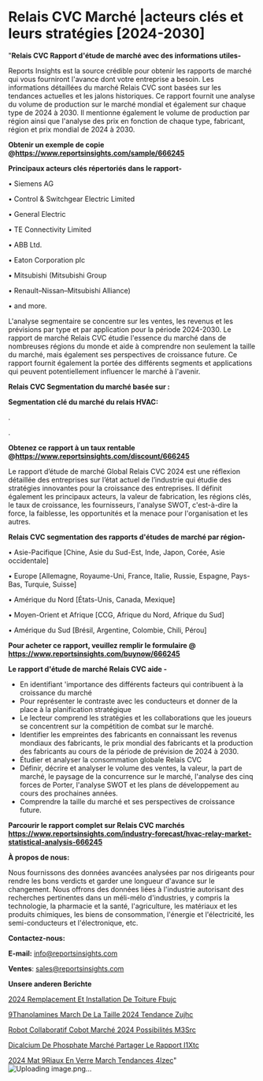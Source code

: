 # Relais CVC Marché |acteurs clés et leurs stratégies [2024-2030]

"<strong>Relais CVC Rapport d'étude de marché avec des informations utiles-</strong>

Reports Insights est la source crédible pour obtenir les rapports de marché qui vous fourniront l'avance dont votre entreprise a besoin. Les informations détaillées du marché Relais CVC sont basées sur les tendances actuelles et les jalons historiques. Ce rapport fournit une analyse du volume de production sur le marché mondial et également sur chaque type de 2024 à 2030. Il mentionne également le volume de production par région ainsi que l'analyse des prix en fonction de chaque type, fabricant, région et prix mondial de 2024 à 2030.

<strong><b>Obtenir un exemple de copie @</b></strong><a href=https://www.reportsinsights.com/sample/666245><strong><b>https://www.reportsinsights.com/sample/666245</b></strong></a>

<b>Principaux acteurs clés répertoriés dans le rapport-</b>

<b> </b>• Siemens AG

• Control & Switchgear Electric Limited

• General Electric

• TE Connectivity Limited

• ABB Ltd.

• Eaton Corporation plc

• Mitsubishi (Mitsubishi Group

• Renault–Nissan–Mitsubishi Alliance)

• and more.

L'analyse segmentaire se concentre sur les ventes, les revenus et les prévisions par type et par application pour la période 2024-2030. Le rapport de marché Relais CVC étudie l'essence du marché dans de nombreuses régions du monde et aide à comprendre non seulement la taille du marché, mais également ses perspectives de croissance future. Ce rapport fournit également la portée des différents segments et applications qui peuvent potentiellement influencer le marché à l'avenir.

<strong>Relais CVC Segmentation du marché basée sur :</strong>

<strong> Segmentation clé du marché du relais HVAC: </strong>

.

.

<strong><b>Obtenez ce rapport à un taux rentable @</b></strong><a href=https://www.reportsinsights.com/discount/666245><strong><b>https://www.reportsinsights.com/discount/666245</b></strong></a>

Le rapport d’étude de marché Global Relais CVC 2024 est une réflexion détaillée des entreprises sur l’état actuel de l’industrie qui étudie des stratégies innovantes pour la croissance des entreprises. Il définit également les principaux acteurs, la valeur de fabrication, les régions clés, le taux de croissance, les fournisseurs, l'analyse SWOT, c'est-à-dire la force, la faiblesse, les opportunités et la menace pour l'organisation et les autres.

<strong>Relais CVC segmentation des rapports d'études de marché par région-</strong>

• Asie-Pacifique [Chine, Asie du Sud-Est, Inde, Japon, Corée, Asie occidentale]

• Europe [Allemagne, Royaume-Uni, France, Italie, Russie, Espagne, Pays-Bas, Turquie, Suisse]

• Amérique du Nord [États-Unis, Canada, Mexique]

• Moyen-Orient et Afrique [CCG, Afrique du Nord, Afrique du Sud]

• Amérique du Sud [Brésil, Argentine, Colombie, Chili, Pérou]

<strong>Pour acheter ce rapport, veuillez remplir le formulaire @   <a href=https://www.reportsinsights.com/buynow/666245>https://www.reportsinsights.com/buynow/666245</a></strong>

<strong>Le rapport d'étude de marché Relais CVC aide -</strong>
<ul>
  <li>En identifiant 'importance des différents facteurs qui contribuent à la croissance du marché</li>
  <li>Pour représenter le contraste avec les conducteurs et donner de la place à la planification stratégique</li>
  <li>Le lecteur comprend les stratégies et les collaborations que les joueurs se concentrent sur la compétition de combat sur le marché.</li>
  <li>Identifier les empreintes des fabricants en connaissant les revenus mondiaux des fabricants, le prix mondial des fabricants et la production des fabricants au cours de la période de prévision de 2024 à 2030.</li>
  <li>Étudier et analyser la consommation globale Relais CVC</li>
  <li>Définir, décrire et analyser le volume des ventes, la valeur, la part de marché, le paysage de la concurrence sur le marché, l'analyse des cinq forces de Porter, l'analyse SWOT et les plans de développement au cours des prochaines années.</li>
  <li>Comprendre la taille du marché et ses perspectives de croissance future.</li>
</ul>

<strong>Parcourir le rapport complet sur Relais CVC marchés <a href=https://www.reportsinsights.com/industry-forecast/hvac-relay-market-statistical-analysis-666245>https://www.reportsinsights.com/industry-forecast/hvac-relay-market-statistical-analysis-666245</a></strong>

<strong>À propos de nous:</strong>

Nous fournissons des données avancées analysées par nos dirigeants pour rendre les bons verdicts et garder une longueur d'avance sur le changement. Nous offrons des données liées à l'industrie autorisant des recherches pertinentes dans un méli-mélo d'industries, y compris la technologie, la pharmacie et la santé, l'agriculture, les matériaux et les produits chimiques, les biens de consommation, l'énergie et l'électricité, les semi-conducteurs et l'électronique, etc.

<strong>Contactez-nous:</strong>

<strong>E-mail:</strong> <a href=mailto:info@reportsinsights.com>info@reportsinsights.com</a>

<strong>Ventes</strong>: <a href=mailto:sales@reportsinsights.com>sales@reportsinsights.com</a>

<strong>Unsere anderen Berichte</strong>

<a href=https://www.linkedin.com/pulse/2024-remplacement-et-installation-de-toiture-fbujc/>2024 Remplacement Et Installation De Toiture Fbujc</a>

<a href=https://www.linkedin.com/pulse/%C3%A9thanolamines-march%C3%A9-de-la-taille-2024-tendance-zujhc/> 9Thanolamines March De La Taille 2024 Tendance Zujhc</a>

<a href=https://www.linkedin.com/pulse/robot-collaboratif-cobot-marché-2024-possibilités-m3src/>Robot Collaboratif Cobot Marché 2024 Possibilités M3Src</a>

<a href=https://www.linkedin.com/pulse/dicalcium-de-phosphate-marché-partager-le-rapport-i1xtc/>Dicalcium De Phosphate Marché Partager Le Rapport I1Xtc</a>

<a href=https://www.linkedin.com/pulse/2024-mat%C3%A9riaux-en-verre-march%C3%A9-tendances-4izec/>2024 Mat 9Riaux En Verre March Tendances 4Izec</a>"
![Uploading image.png…]()
